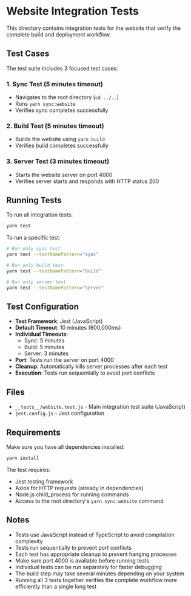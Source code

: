 # Website Integration Tests

This directory contains integration tests for the website that verify the complete build and deployment workflow.

## Test Cases

The test suite includes 3 focused test cases:

### 1. Sync Test (5 minutes timeout)
- Navigates to the root directory (`cd ../..`)
- Runs `yarn sync:website`
- Verifies sync completes successfully

### 2. Build Test (5 minutes timeout)
- Builds the website using `yarn build`
- Verifies build completes successfully

### 3. Server Test (3 minutes timeout)
- Starts the website server on port 4000
- Verifies server starts and responds with HTTP status 200

## Running Tests

To run all integration tests:

```bash
yarn test
```

To run a specific test:

```bash
# Run only sync test
yarn test --testNamePattern="sync"

# Run only build test
yarn test --testNamePattern="build"

# Run only server test
yarn test --testNamePattern="server"
```

## Test Configuration

- **Test Framework**: Jest (JavaScript)
- **Default Timeout**: 10 minutes (600,000ms)
- **Individual Timeouts**: 
  - Sync: 5 minutes
  - Build: 5 minutes
  - Server: 3 minutes
- **Port**: Tests run the server on port 4000
- **Cleanup**: Automatically kills server processes after each test
- **Execution**: Tests run sequentially to avoid port conflicts

## Files

- `__tests__/website.test.js` - Main integration test suite (JavaScript)
- `jest.config.js` - Jest configuration

## Requirements

Make sure you have all dependencies installed:

```bash
yarn install
```

The test requires:
- Jest testing framework
- Axios for HTTP requests (already in dependencies)
- Node.js child_process for running commands
- Access to the root directory's `yarn sync:website` command

## Notes

- Tests use JavaScript instead of TypeScript to avoid compilation complexity
- Tests run sequentially to prevent port conflicts
- Each test has appropriate cleanup to prevent hanging processes
- Make sure port 4000 is available before running tests
- Individual tests can be run separately for faster debugging
- The build step may take several minutes depending on your system
- Running all 3 tests together verifies the complete workflow more efficiently than a single long test 